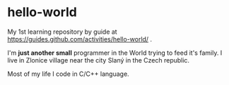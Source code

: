 # hello-world
My 1st learning repository by guide at https://guides.github.com/activities/hello-world/ .

I'm **just another small** programmer in the World trying to feed it's family.
I live in Zlonice village near the city Slaný in the Czech republic.

Most of my life I code in C/C++ language.
